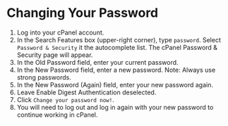 # Changing Your Password

1. Log into your cPanel account.
2. In the Search Features box \(upper-right corner\), type `password`. Select `Password & Security` it the autocomplete list.  The cPanel Password & Security page will appear.
3. In the Old Password field, enter your current password. 
4. In the New Password field, enter a new password. Note: Always use strong passwords.
5. In the New Password \(Again\) field, enter your new password again.
6. Leave Enable Digest Authentication deselected. 
7. Click `Change your password now!`.
8. You will need to log out and log in again with your new password to continue working in cPanel.

